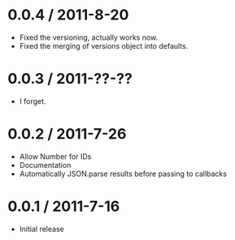 0.0.4 / 2011-8-20
==================
  * Fixed the versioning, actually works now.
  * Fixed the merging of versions object into defaults.
  
0.0.3 / 2011-??-??
==================
  * I forget. 

0.0.2 / 2011-7-26
==================

  * Allow Number for IDs
  * Documentation
  * Automatically JSON.parse results before passing to callbacks

0.0.1 / 2011-7-16
==================

  * Initial release